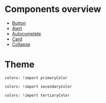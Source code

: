 # Components overview

- [Button](/components/itp-rcc-button/base)
- [Alert](/components/itp-rcc-alert/base)
- [Autocomplete](/components/itp-rcc-autocomplete/base)
- [Card](/components/itp-rcc-card/base)
- [Collapse](/components/itp-rcc-collapse/base)

# Theme

```color-palette|span-2
colors: !import primaryColor
```

```color-palette|span-2
colors: !import secondaryColor
```

```color-palette|span-2
colors: !import tertiaryColor
```
